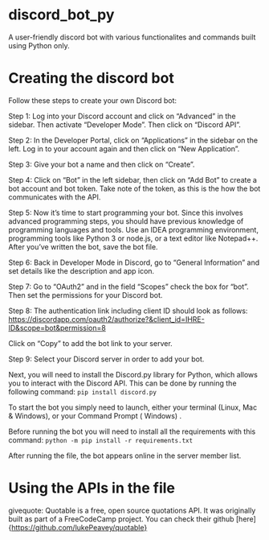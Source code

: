 # discord_bot_py
A user-friendly discord bot with various functionalites and commands built using Python only.

# Creating the discord bot
Follow these steps to create your own Discord bot:


Step 1: Log into your Discord account and click on “Advanced” in the sidebar. Then activate “Developer Mode”. Then click on “Discord API”.

Step 2: In the Developer Portal, click on “Applications” in the sidebar on the left. Log in to your account again and then click on “New Application”.

Step 3: Give your bot a name and then click on “Create”.

Step 4: Click on “Bot” in the left sidebar, then click on “Add Bot” to create a bot account and bot token. Take note of the token, as this is the how the bot communicates with the API.

Step 5: Now it’s time to start programming your bot. Since this involves advanced programming steps, you should have previous knowledge of programming languages and tools. Use an IDEA programming environment, programming tools like Python 3 or node.js, or a text editor like Notepad++. After you’ve written the bot, save the bot file.

Step 6: Back in Developer Mode in Discord, go to “General Information” and set details like the description and app icon.

Step 7: Go to “OAuth2” and in the field “Scopes” check the box for “bot”. Then set the permissions for your Discord bot.

Step 8: The authentication link including client ID should look as follows:
      https://discordapp.com/oauth2/authorize?&client_id=IHRE-ID&scope=bot&permission=8
      
Click on “Copy” to add the bot link to your server.
      
Step 9: Select your Discord server in order to add your bot.

Next, you will need to install the Discord.py library for Python, which allows you to interact with the Discord API. This can be done by running the following command: ```pip install discord.py```

To start the bot you simply need to launch, either your terminal (Linux, Mac & Windows), or your Command Prompt ( Windows) .

Before running the bot you will need to install all the requirements with this command:
```python -m pip install -r requirements.txt```

After running the file, the bot appears online in the server member list.

# Using the APIs in the file

givequote: Quotable is a free, open source quotations API. It was originally built as part of a FreeCodeCamp project. You can check their github [here]{https://github.com/lukePeavey/quotable}



